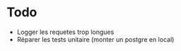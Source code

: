 # Todo

- Logger les requetes trop longues
- Réparer les tests unitaire (monter un postgre en local)
